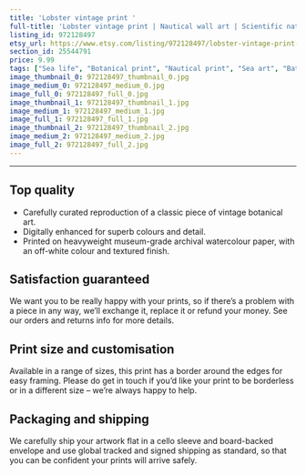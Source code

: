 ```yaml
---
title: 'Lobster vintage print '
full-title: 'Lobster vintage print | Nautical wall art | Scientific nature cephalopod illustration | Marine ocean life home decor | Beach house, bathroom'
listing_id: 972128497
etsy_url: https://www.etsy.com/listing/972128497/lobster-vintage-print-nautical-wall-art?utm_source=site&utm_medium=api&utm_campaign=api
section_id: 25544791
price: 9.99
tags: ["Sea life", "Botanical print", "Nautical print", "Sea art", "Bathroom art", "Beach house", "Nature illustration", "Nautical art", "Marine home decor", "Scientific print", "Lobster art print", "Marine wall art", "Crustacean"]
image_thumbnail_0: 972128497_thumbnail_0.jpg
image_medium_0: 972128497_medium_0.jpg
image_full_0: 972128497_full_0.jpg
image_thumbnail_1: 972128497_thumbnail_1.jpg
image_medium_1: 972128497_medium_1.jpg
image_full_1: 972128497_full_1.jpg
image_thumbnail_2: 972128497_thumbnail_2.jpg
image_medium_2: 972128497_medium_2.jpg
image_full_2: 972128497_full_2.jpg
---
```

---
## Top quality

* Carefully curated reproduction of a classic piece of vintage botanical art.
* Digitally enhanced for superb colours and detail.
* Printed on heavyweight museum-grade archival watercolour paper, with an off-white colour and textured finish.

## Satisfaction guaranteed

We want you to be really happy with your prints, so if there’s a problem with a piece in any way, we’ll exchange it, replace it or refund your money. See our orders and returns info for more details. 

## Print size and customisation

Available in a range of sizes, this print has a border around the edges for easy framing. Please do get in touch if you’d like your print to be borderless or in a different size – we’re always happy to help.

## Packaging and shipping

We carefully ship your artwork flat in a cello sleeve and board-backed envelope and use global tracked and signed shipping as standard, so that you can be confident your prints will arrive safely.
